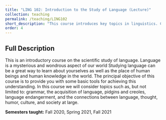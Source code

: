 ```yaml
---
title: "LING 102: Introduction to the Study of Language (Lecture)"
collection: teaching
permalink: /teaching/LING102
short_description: "This course introduces key topics in linguistics. Click the course title to learn more."
order: 4
---
```


## Full Description
This is an introductory course on the scientific study of language. Language is a mysterious and wondrous aspect of our world Studying language can be a great way to learn about yourselves as well as the place of human beings and human knowledge in the world. The principal objective of this course is to provide you with some basic tools for achieving this understanding. In this course we will consider topics such as, but not limited to: grammar, the acquisition of language, pidgins and creoles, language endangerment, and the connections between language, thought, humor, culture, and society at large.

**Semesters taught:** Fall 2020, Spring 2021, Fall 2021